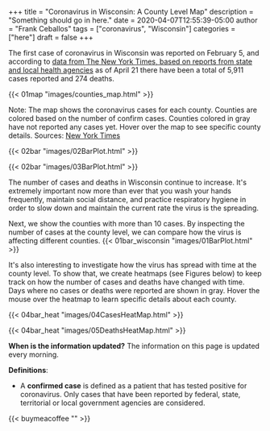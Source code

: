 +++
title = "Coronavirus in Wisconsin: A County Level Map"
description = "Something should go in here."
date = 2020-04-07T12:55:39-05:00
author = "Frank Ceballos"
tags = ["coronavirus", "Wisconsin"]
categories = ["here"]
draft = false
+++


The first case of coronavirus in Wisconsin was reported on February 5, and according
to [data from The New York Times, based on reports from state and local health agencies](https://github.com/nytimes/covid-19-data)
as of April 21 there have been a total of 5,911 cases reported and 274 deaths.
<!--more-->

{{< 01map "images/counties_map.html" >}}


Note: The map shows the coronavirus cases for each county. Counties are colored
based on the number of confirm cases. Counties colored in
gray have not reported any cases yet. Hover over the map to
see specific county details.
Sources: [New York Times](https://github.com/nytimes/covid-19-data)



{{< 02bar "images/02BarPlot.html" >}}

{{< 02bar "images/03BarPlot.html" >}}

The number of cases and deaths in Wisconsin continue to increase. It's extremely important now more than ever that you wash your hands
frequently, maintain social distance, and practice respiratory hygiene in order
to slow down and maintain the current rate the virus is the spreading. 

Next, we show the counties with more than 10 cases. By inspecting the number of
cases at the county level, we can compare how the virus is affecting different
counties.
{{< 01bar_wisconsin "images/01BarPlot.html" >}}

It's also interesting to investigate how the virus has spread with time at the
county level. To show that, we create heatmaps (see Figures below) to keep track on how
the number of cases and deaths have changed with time. Days where no cases or
deaths were reported are shown in gray. Hover the mouse over the heatmap to learn specific
details about each county.

{{< 04bar_heat "images/04CasesHeatMap.html" >}}

{{< 04bar_heat "images/05DeathsHeatMap.html" >}}



**When is the information updated?**
The information on this page is updated every morning.

**Definitions**:
* A **confirmed case** is defined as a patient that has tested positive for coronavirus.
Only cases that have been reported by federal, state, territorial or local government
agencies are considered.

{{< buymeacoffee "" >}}

